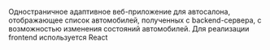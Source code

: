 Одностраничное адаптивное веб-приложение для автосалона, отображающее список автомобилей, полученных с backend-сервера, с возможностью изменения состояний автомобилей. Для реализации frontend используется React
